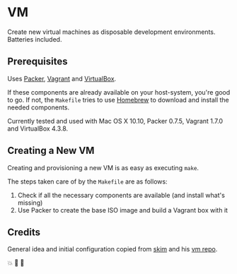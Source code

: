 # VM

Create new virtual machines as disposable development environments. Batteries included.

## Prerequisites

Uses [Packer](https://www.packer.io), [Vagrant](https://www.vagrantup.com) and [VirtualBox](https://www.virtualbox.org).

If these components are already available on your host-system, you're good to go.
If not, the `Makefile` tries to use [Homebrew](http://brew.sh) to download and install the needed components.

Currently tested and used with Mac OS X 10.10, Packer 0.7.5, Vagrant 1.7.0 and VirtualBox 4.3.8.

## Creating a New VM

Creating and provisioning a new VM is as easy as executing `make`.

The steps taken care of by the `Makefile` are as follows:

1. Check if all the necessary components are available (and install what's missing)
2. Use Packer to create the base ISO image and build a Vagrant box with it


## Credits
General idea and initial configuration copied from [skim](https://github.com/sl4m) and his [vm repo](https://github.com/sl4m/vm).

:boom: :goat: :hamburger:
